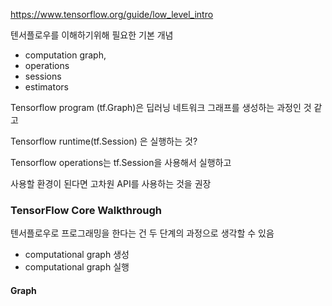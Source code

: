 https://www.tensorflow.org/guide/low_level_intro



텐서플로우를 이해하기위해 필요한 기본 개념

* computation graph,
* operations
* sessions
* estimators

Tensorflow program (tf.Graph)은 딥러닝 네트워크 그래프를 생성하는 과정인 것 같고

Tensorflow runtime(tf.Session) 은 실행하는 것?

Tensorflow operations는 tf.Session을 사용해서 실행하고

사용할 환경이 된다면 고차원 API를 사용하는 것을 권장

### TensorFlow Core Walkthrough

텐서플로우로 프로그래밍을 한다는 건 두 단계의 과정으로 생각할 수 있음

* computational graph 생성
* computational graph 실행

#### Graph

